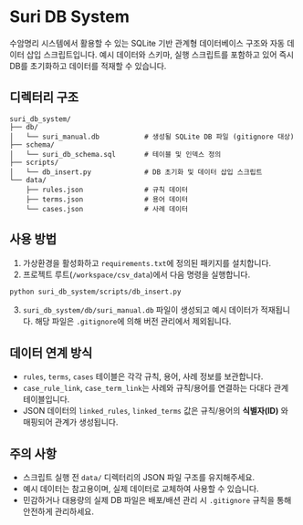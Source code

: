# Suri DB System

수암명리 시스템에서 활용할 수 있는 SQLite 기반 관계형 데이터베이스 구조와 자동 데이터 삽입 스크립트입니다. 예시 데이터와 스키마, 실행 스크립트를 포함하고 있어 즉시 DB를 초기화하고 데이터를 적재할 수 있습니다.

## 디렉터리 구조

```
suri_db_system/
├── db/
│   └── suri_manual.db           # 생성될 SQLite DB 파일 (gitignore 대상)
├── schema/
│   └── suri_db_schema.sql       # 테이블 및 인덱스 정의
├── scripts/
│   └── db_insert.py             # DB 초기화 및 데이터 삽입 스크립트
└── data/
    ├── rules.json               # 규칙 데이터
    ├── terms.json               # 용어 데이터
    └── cases.json               # 사례 데이터
```

## 사용 방법

1. 가상환경을 활성화하고 `requirements.txt`에 정의된 패키지를 설치합니다.
2. 프로젝트 루트(`/workspace/csv_data`)에서 다음 명령을 실행합니다.

```bash
python suri_db_system/scripts/db_insert.py
```

3. `suri_db_system/db/suri_manual.db` 파일이 생성되고 예시 데이터가 적재됩니다. 해당 파일은 `.gitignore`에 의해 버전 관리에서 제외됩니다.

## 데이터 연계 방식

- `rules`, `terms`, `cases` 테이블은 각각 규칙, 용어, 사례 정보를 보관합니다.
- `case_rule_link`, `case_term_link`는 사례와 규칙/용어를 연결하는 다대다 관계 테이블입니다.
- JSON 데이터의 `linked_rules`, `linked_terms` 값은 규칙/용어의 **식별자(ID)** 와 매핑되어 관계가 생성됩니다.

## 주의 사항

- 스크립트 실행 전 `data/` 디렉터리의 JSON 파일 구조를 유지해주세요.
- 예시 데이터는 참고용이며, 실제 데이터로 교체하여 사용할 수 있습니다.
- 민감하거나 대용량의 실제 DB 파일은 배포/배션 관리 시 `.gitignore` 규칙을 통해 안전하게 관리하세요.
